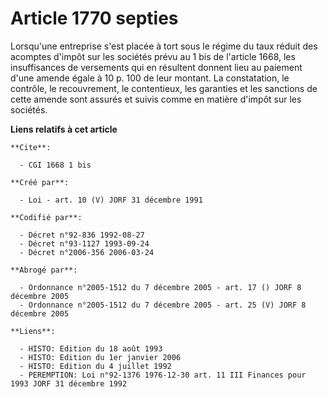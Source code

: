 # Article 1770 septies

Lorsqu'une entreprise s'est placée à tort sous le régime du taux réduit des acomptes d'impôt sur les sociétés prévu au 1 bis
de l'article 1668, les insuffisances de versements qui en résultent donnent lieu au paiement d'une amende égale à 10 p. 100
de leur montant. La constatation, le contrôle, le recouvrement, le contentieux, les garanties et les sanctions de cette
amende sont assurés et suivis comme en matière d'impôt sur les sociétés.

**Liens relatifs à cet article**

	**Cite**:

	  - CGI 1668 1 bis

	**Créé par**:

	  - Loi - art. 10 (V) JORF 31 décembre 1991

	**Codifié par**:

	  - Décret n°92-836 1992-08-27
	  - Décret n°93-1127 1993-09-24
	  - Décret n°2006-356 2006-03-24

	**Abrogé par**:

	  - Ordonnance n°2005-1512 du 7 décembre 2005 - art. 17 () JORF 8 décembre 2005
	  - Ordonnance n°2005-1512 du 7 décembre 2005 - art. 25 (V) JORF 8 décembre 2005

	**Liens**:

	  - HISTO: Edition du 18 août 1993
	  - HISTO: Edition du 1er janvier 2006
	  - HISTO: Edition du 4 juillet 1992
	  - PEREMPTION: Loi n°92-1376 1976-12-30 art. 11 III Finances pour 1993 JORF 31 décembre 1992

